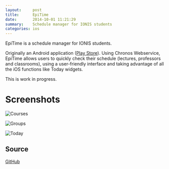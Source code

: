 ```yaml
---
layout:     post
title:      EpiTime
date:       2014-10-01 11:21:29
summary:    Schedule manager for IONIS students
categories: ios
---
```


EpiTime is a schedule manager for IONIS students.

Originally an Android application
([Play Store](https://play.google.com/store/apps/details?id=com.epitime)).
Using Chronos Webservice, EpiTime allows users to quickly check their schedule
(lectures, professors and classrooms), using a user-friendly interface and
taking advantage of all the iOS functions like Today widgets.

This is work in progress.

# Screenshots

![Courses](https://raw.githubusercontent.com/thegameg/EpiTime-iOS/master/doc/courses.png)

![Groups](https://raw.githubusercontent.com/thegameg/EpiTime-iOS/master/doc/groups.png)

![Today](https://raw.githubusercontent.com/thegameg/EpiTime-iOS/master/doc/today.png)

## Source
[GitHub](https://github.com/thegameg/EpiTime-iOS)

